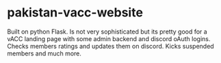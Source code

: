 # pakistan-vacc-website
 
Built on python Flask. Is not very sophisticated but its pretty good for a vACC landing page with some admin backend and discord oAuth logins. Checks members ratings and updates them on discord. Kicks suspended members and much more.
